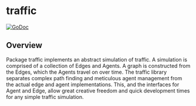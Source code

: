 # traffic

[![GoDoc](https://godoc.org/github.com/spencer-p/traffic?status.svg)](https://godoc.org/github.com/spencer-p/traffic)

## Overview

Package traffic implements an abstract simulation of traffic. A simulation is
comprised of a collection of Edges and Agents. A graph is constructed from the
Edges, which the Agents travel on over time. The traffic library separates
complex path finding and meticulous agent management from the actual edge and
agent implementations. This, and the interfaces for Agent and Edge, allow great
creative freedom and quick development times for any simple traffic simulation.
